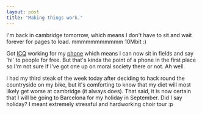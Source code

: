 ```yaml
---
layout: post
title: "Making things work."
---
```

I'm back in cambridge tomorrow, which means I don't have to sit and wait
forever for pages to load. mmmmmmmmmmm 10Mbit :)

Got [ICQ][1] working for my [phone][2] which means I can now sit in fields and
say 'hi' to people for free. But that's kinda the point of a phone in the
first place so I'm not sure if I've got one up on moral society there or not.
Ah well.

I had my third steak of the week today after deciding to hack round the
countryside on my bike, but it's comforting to know that my diet will most
likely get worse at cambridge (it always does). That said, it is now certain
that I will be going to Barcelona for my holiday in September. Did I say
holiday? I meant extremely stressful and hardworking choir tour :p

   [1]: http://www.icq.com

   [2]: http://www.nokia.com/nokia/0,4879,133,00.html

